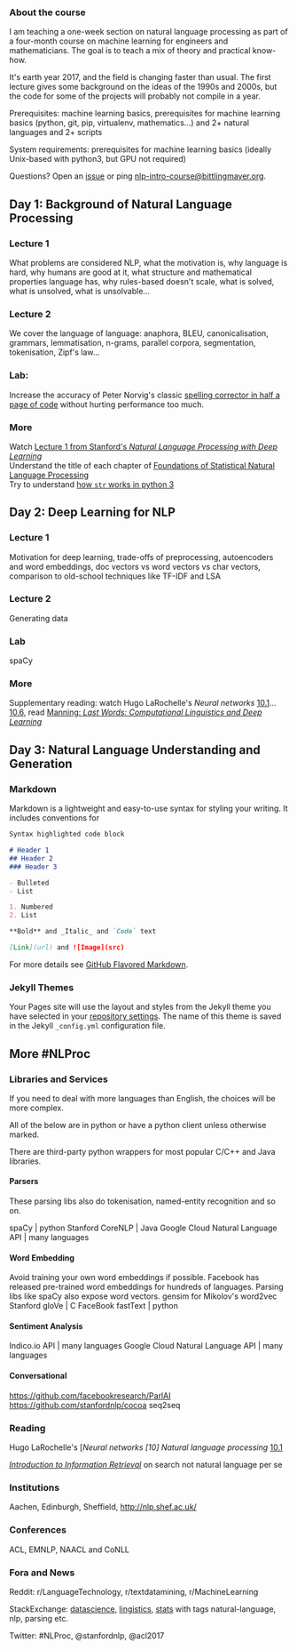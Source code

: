
### About the course

I am teaching a one-week section on natural language processing as part of a four-month course on machine learning for engineers and mathematicians.  The goal is to teach a mix of theory and practical know-how.

It's earth year 2017, and the field is changing faster than usual.  The first lecture gives some background on the ideas of the 1990s and 2000s, but the code for some of the projects will probably not compile in a year.

Prerequisites: machine learning basics, prerequisites for machine learning basics (python, git, pip, virtualenv, mathematics...) and 2+ natural languages and 2+ scripts

System requirements: prerequisites for machine learning basics (ideally Unix-based with python3, but GPU not required)

Questions?  Open an [issue](https://github.com/bittlingmayer/nlp-intro-course/issues) or ping nlp-intro-course@bittlingmayer.org.


## Day 1: Background of Natural Language Processing

### Lecture 1

What problems are considered NLP, what the motivation is, why language is hard, why humans are good at it, what structure and mathematical properties language has, why rules-based doesn't scale, what is solved, what is unsolved, what is unsolvable…

### Lecture 2
We cover the language of language: anaphora, BLEU, canonicalisation, grammars, lemmatisation, n-grams, parallel corpora, segmentation, tokenisation, Zipf's law...

### Lab:
Increase the accuracy of Peter Norvig's classic [spelling corrector in half a page of code](http://norvig.com/spell-correct.html) without hurting performance too much.

### More
Watch [Lecture 1 from Stanford's *Natural Language Processing with Deep Learning*](https://www.youtube.com/watch?v=OQQ-W_63UgQ)  
Understand the title of each chapter of [Foundations of Statistical Natural Language Processing](https://nlp.stanford.edu/fsnlp/)  
Try to understand [how `str` works in python 3](https://docs.python.org/3/howto/unicode.html#python-s-unicode-support)

## Day 2: Deep Learning for NLP

### Lecture 1
Motivation for deep learning, trade-offs of preprocessing, autoencoders and word embeddings, doc vectors vs word vectors vs char vectors, comparison to old-school techniques like TF-IDF and LSA

### Lecture 2
Generating data

### Lab
spaCy

### More
Supplementary reading: watch Hugo LaRochelle's *Neural networks* [10.1](https://www.youtube.com/watch?v=OzZIOiMVUyM&list=PL6Xpj9I5qXYEcOhn7TqghAJ6NAPrNmUBH&index=79)... [10.6](https://www.youtube.com/watch?v=FoDz01QNSiY&index=84&list=PL6Xpj9I5qXYEcOhn7TqghAJ6NAPrNmUBH), read [Manning: *Last Words: Computational Linguistics and Deep Learning*](mitp.nautil.us/article/170/last-words-computational-linguistics-and-deep-learning)

## Day 3: Natural Language Understanding and Generation



### Markdown

Markdown is a lightweight and easy-to-use syntax for styling your writing. It includes conventions for

```markdown
Syntax highlighted code block

# Header 1
## Header 2
### Header 3

- Bulleted
- List

1. Numbered
2. List

**Bold** and _Italic_ and `Code` text

[Link](url) and ![Image](src)
```

For more details see [GitHub Flavored Markdown](https://guides.github.com/features/mastering-markdown/).

### Jekyll Themes

Your Pages site will use the layout and styles from the Jekyll theme you have selected in your [repository settings](https://github.com/bittlingmayer/nlp-intro-course/settings). The name of this theme is saved in the Jekyll `_config.yml` configuration file.


## More #NLProc

### Libraries and Services

If you need to deal with more languages than English, the choices will be more complex.

All of the below are in python or have a python client unless otherwise marked.

There are third-party python wrappers for most popular C/C++ and Java libraries.

#### Parsers

These parsing libs also do tokenisation, named-entity recognition and so on.

spaCy | python
Stanford CoreNLP | Java
Google Cloud Natural Language API | many languages

#### Word Embedding
Avoid training your own word embeddings if possible.  Facebook has released pre-trained word embeddings for hundreds of languages.  Parsing libs like spaCy also expose word vectors.
gensim for Mikolov's word2vec  
Stanford gloVe | C
FaceBook fastText | python

#### Sentiment Analysis
Indico.io API | many languages
Google Cloud Natural Language API | many languages

#### Conversational
https://github.com/facebookresearch/ParlAI
https://github.com/stanfordnlp/cocoa
seq2seq

### Reading

Hugo LaRochelle's [*Neural networks [10] Natural language processing* [10.1](https://www.youtube.com/watch?v=OzZIOiMVUyM&list=PL6Xpj9I5qXYEcOhn7TqghAJ6NAPrNmUBH&index=79)

[*Introduction to Information Retrieval*](https://nlp.stanford.edu/IR-book/) on search not natural language per se

### Institutions

Aachen, Edinburgh, Sheffield, http://nlp.shef.ac.uk/

### Conferences

ACL, EMNLP, NAACL and CoNLL

### Fora and News

Reddit: r/LanguageTechnology, r/textdatamining, r/MachineLearning

StackExchange: [datascience](https://datascience.stackexchange.com), [lingistics](https://linguistics.stackexchange.com), [stats](https://stats.stackexchange.com) with tags natural-language, nlp, parsing etc.

Twitter: #NLProc, @stanfordnlp, @acl2017

